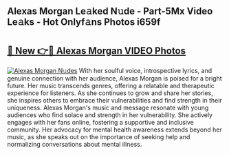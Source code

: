 ## Alexas Morgan Le𝚊ked N𝚞de - Part-5Mx Video Le𝚊ks - Hot Onlyf𝚊ns Photos i659f

# <h2><a href="http://ab71302.deff.icu/?id=Alexas+Morgan">🔗 New 👉🔴 Alexas Morgan VIDEO Photos</a></h2>

[![Alexas Morgan N𝚞des](https://i.imgur.com/rIISA9y.gif)](http://ab71302.deff.icu/?id=Alexas+Morgan)
With her soulful voice, introspective lyrics, and genuine connection with her audience, Alexas Morgan is poised for a bright future. Her music transcends genres, offering a relatable and therapeutic experience for listeners. As she continues to grow and share her stories, she inspires others to embrace their vulnerabilities and find strength in their uniqueness. Alexas Morgan's music and message resonate with young audiences who find solace and strength in her vulnerability. She actively engages with her fans online, fostering a supportive and inclusive community. Her advocacy for mental health awareness extends beyond her music, as she speaks out on the importance of seeking help and normalizing conversations about mental illness.
